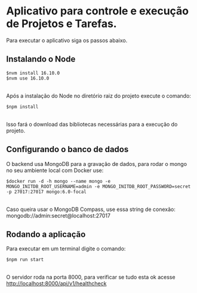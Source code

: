 # Aplicativo para controle e execução de Projetos e Tarefas.

Para executar o aplicativo siga os passos abaixo.

## Instalando o Node
```
$nvm install 16.10.0
$nvm use 16.10.0
```
\
Após a instalação do Node no diretório raiz do projeto execute o comando:
```
$npm install
```
\
Isso fará o download das bibliotecas necessárias para a execução do projeto.

## Configurando o banco de dados
O backend usa MongoDB para a gravação de dados, para rodar o mongo no seu ambiente local com Docker use:
```
$docker run -d -h mongo --name mongo -e MONGO_INITDB_ROOT_USERNAME=admin -e MONGO_INITDB_ROOT_PASSWORD=secret -p 27017:27017 mongo:6.0-focal
```
\
Caso queira usar o MongoDB Compass, use essa string de conexão:
\
mongodb://admin:secret@localhost:27017


## Rodando a aplicação
Para executar em um terminal digite o comando:
```
$npm run start
```
\
O servidor roda na porta 8000, para verificar se tudo esta ok acesse [http://localhost:8000/api/v1/healthcheck](http://localhost:8000/api/v1/healthcheck)

